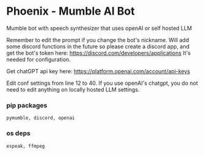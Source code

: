# Phoenix - Mumble AI Bot
Mumble bot with speech synthesizer that uses openAI or self hosted LLM


Remember to edit the prompt if you change the bot's nickname. 
Will add some discord functions in the future so please create a discord app, and get the bot's token here: https://discord.com/developers/applications It's needed for configuration.

Get chatGPT api key here: https://platform.openai.com/account/api-keys

Edit conf settings from line 12 to 40. If you use openAI's chatgpt, you do not need to edit anything on locally hosted LLM settings.



### pip packages

```
pymumble, discord, openai

```

### os deps

```
espeak, ffmpeg

```
